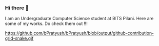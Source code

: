 ### Hi there 👋
I am an Undergraduate Computer Science student at BITS Pilani. Here are some of my works. Do check them out !!!

https://github.com/bPratyush/bPratyush/blob/output/github-contribution-grid-snake.gif
<!--
**bPratyush/bPratyush** is a ✨ _special_ ✨ repository because its `README.md` (this file) appears on your GitHub profile.

Here are some ideas to get you started:

- 🔭 I’m currently working on ...
- 🌱 I’m currently learning ...
- 👯 I’m looking to collaborate on ...
- 🤔 I’m looking for help with ...
- 💬 Ask me about ...
- 📫 How to reach me: ...
- 😄 Pronouns: ...
- ⚡ Fun fact: ...
-->
